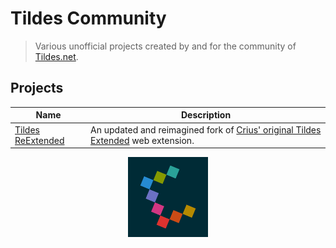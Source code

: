 # Tildes Community

> Various unofficial projects created by and for the community of [Tildes.net](https://tildes.net).

<!-- ## About -->
<!-- TODO: Write the About section. -->

<!-- ## Contributing -->
<!-- TODO: Create a Contributing.md document outlining how to add a new project and how to contribute to existing projects. -->

## Projects

| Name | Description |
|------|-------------|
| [Tildes ReExtended](https://gitlab.com/tildes-community/tildes-reextended) | An updated and reimagined fork of [Crius' original Tildes Extended](https://github.com/theCrius/tildes-extended) web extension. |

<div align="center">
  <img alt="Tildes Community Logo" src="assets/tildes-community-logo.png" width="128px" height="128px">
</div>
